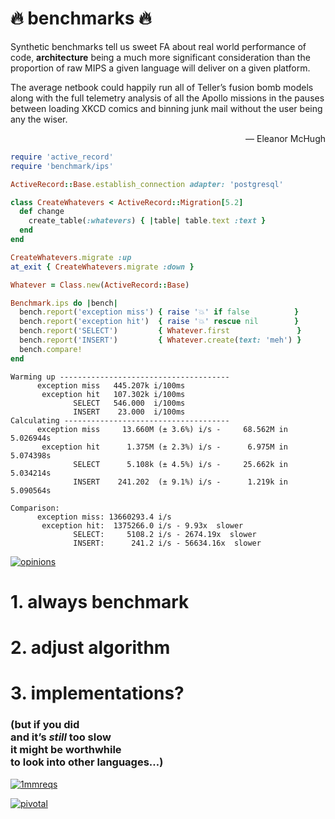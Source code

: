 # 🔥 benchmarks 🔥

<p class="quote"><span class="fragment">Synthetic benchmarks tell us sweet FA about real world performance of code,</span>
<span class="fragment" style="font-weight: bold">architecture</span>
<span class="fragment">being a much more significant consideration than the proportion of raw MIPS a given language will deliver on a given platform.</span></p>

<p class="quote"><span class="fragment">The average netbook could happily run all of Teller’s fusion bomb models</span>
<span class="fragment">along with the full telemetry analysis of all the Apollo missions</span>
<span class="fragment">in the pauses between loading XKCD comics</span>
<span class="fragment">and binning junk mail</span>
<span class="fragment">without the user being any the wiser.</span></p>

<p class="quote" style="text-align: right">— Eleanor McHugh</p>


```ruby
require 'active_record'
require 'benchmark/ips'

ActiveRecord::Base.establish_connection adapter: 'postgresql'
```

```ruby
class CreateWhatevers < ActiveRecord::Migration[5.2]
  def change
    create_table(:whatevers) { |table| table.text :text }
  end
end

CreateWhatevers.migrate :up
at_exit { CreateWhatevers.migrate :down }
```
<!-- .element: class="fragment" -->

```ruby
Whatever = Class.new(ActiveRecord::Base)

Benchmark.ips do |bench|
  bench.report('exception miss') { raise '💥' if false          }
  bench.report('exception hit')  { raise '💥' rescue nil        }
  bench.report('SELECT')         { Whatever.first               }
  bench.report('INSERT')         { Whatever.create(text: 'meh') }
  bench.compare!
end
```
<!-- .element: class="fragment" -->


```nohighlight
Warming up --------------------------------------
      exception miss   445.207k i/100ms
       exception hit   107.302k i/100ms
              SELECT   546.000  i/100ms
              INSERT    23.000  i/100ms
Calculating -------------------------------------
      exception miss     13.660M (± 3.6%) i/s -     68.562M in   5.026944s
       exception hit      1.375M (± 2.3%) i/s -      6.975M in   5.074398s
              SELECT      5.108k (± 4.5%) i/s -     25.662k in   5.034214s
              INSERT    241.202  (± 9.1%) i/s -      1.219k in   5.090564s

Comparison:
      exception miss: 13660293.4 i/s
       exception hit:  1375266.0 i/s - 9.93x  slower
              SELECT:     5108.2 i/s - 2674.19x  slower
              INSERT:      241.2 i/s - 56634.16x  slower

```


[![opinions](img/opinions.png)](https://twitter.com/QuoteTwitts/status/881304526145429505)


# 1. always benchmark
# 2. adjust algorithm
<!-- .element: class="fragment" -->
# 3. implementations?
<!-- .element: class="fragment" -->
### <span class="fragment">(but if you did</span><br /><span class="fragment">and it’s _still_ too slow</span><br /><span class="fragment">it might be worthwhile<br />to look into other languages…)</span>


[![1mmreqs](img/1mmreqs.png)](https://twitter.com/elorest/status/873785627170308096)


[![pivotal](img/pivotal.png)](https://twitter.com/jamie_gaskins/status/722431992218984449)
